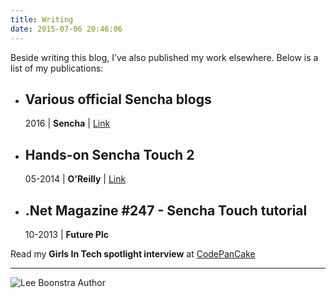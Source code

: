 ```yaml
---
title: Writing
date: 2015-07-06 20:46:06
---
```


Beside writing this blog, I’ve also published my work elsewhere. Below is a list of my publications:

*   Various official Sencha blogs
    -----------------------------
    
    2016 | **Sencha** | [Link](http://www.sencha.com/blog/)
    
*   Hands-on Sencha Touch 2
    -----------------------
    
    05-2014 | **O'Reilly** | [Link](http://shop.oreilly.com/product/0636920030058.do)
    
*   .Net Magazine #247 - Sencha Touch tutorial
    ------------------------------------------
    
    10-2013 | **Future Plc**
    

Read my **Girls In Tech spotlight interview** at [CodePanCake](http://www.codepancake.com/spotlight-49-meet-sales-engineer-lee-boonstra/)

<hr>

<img src="/images/leeboonstra-book.png" class="border" alt="Lee Boonstra Author"/>

